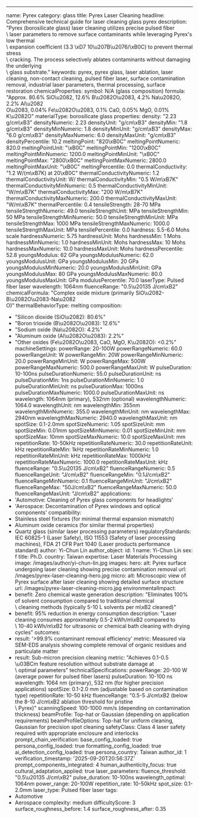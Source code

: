 ---
name: Pyrex
category: glass
title: Pyrex Laser Cleaning
headline: Comprehensive technical guide for laser cleaning glass pyrex
description: "Pyrex (borosilicate glass) laser cleaning utilizes precise pulsed fiber\
  \ laser parameters to remove surface contaminants while leveraging Pyrex's low thermal\
  \ expansion coefficient (3.3 \xD7 10\u207B\u2076/\xB0C) to prevent thermal stress\
  \ cracking. The process selectively ablates contaminants without damaging the underlying\
  \ glass substrate."
keywords: pyrex, pyrex glass, laser ablation, laser cleaning, non-contact cleaning,
  pulsed fiber laser, surface contamination removal, industrial laser parameters,
  thermal processing, surface restoration
chemicalProperties:
  symbol: N/A (glass composition)
  formula: "Approx. 80.6% SiO\u2082, 12.6% B\u2082O\u2083, 4.2% Na\u2082O, 2.2% Al\u2082\
    O\u2083, 0.04% Fe\u2082O\u2083, 0.1% CaO, 0.05% MgO, 0.01% K\u2082O"
  materialType: borosilicate glass
properties:
  density: "2.23 g/cm\xB3"
  densityNumeric: 2.23
  densityUnit: "g/cm\xB3"
  densityMin: "1.8 g/cm\xB3"
  densityMinNumeric: 1.8
  densityMinUnit: "g/cm\xB3"
  densityMax: "6.0 g/cm\xB3"
  densityMaxNumeric: 6.0
  densityMaxUnit: "g/cm\xB3"
  densityPercentile: 10.2
  meltingPoint: "820\xB0C"
  meltingPointNumeric: 820.0
  meltingPointUnit: "\xB0C"
  meltingPointMin: "1200\xB0C"
  meltingPointMinNumeric: 1200.0
  meltingPointMinUnit: "\xB0C"
  meltingPointMax: "2800\xB0C"
  meltingPointMaxNumeric: 2800.0
  meltingPointMaxUnit: "\xB0C"
  meltingPercentile: 0.0
  thermalConductivity: "1.2 W/(m\xB7K) at 20\xB0C"
  thermalConductivityNumeric: 1.2
  thermalConductivityUnit: W/
  thermalConductivityMin: "0.5 W/m\xB7K"
  thermalConductivityMinNumeric: 0.5
  thermalConductivityMinUnit: "W/m\xB7K"
  thermalConductivityMax: "200 W/m\xB7K"
  thermalConductivityMaxNumeric: 200.0
  thermalConductivityMaxUnit: "W/m\xB7K"
  thermalPercentile: 0.4
  tensileStrength: 28-70 MPa
  tensileStrengthNumeric: 49.0
  tensileStrengthUnit: MPa
  tensileStrengthMin: 50 MPa
  tensileStrengthMinNumeric: 50.0
  tensileStrengthMinUnit: MPa
  tensileStrengthMax: 1000 MPa
  tensileStrengthMaxNumeric: 1000.0
  tensileStrengthMaxUnit: MPa
  tensilePercentile: 0.0
  hardness: 5.5-6.0 Mohs scale
  hardnessNumeric: 5.75
  hardnessUnit: Mohs
  hardnessMin: 1 Mohs
  hardnessMinNumeric: 1.0
  hardnessMinUnit: Mohs
  hardnessMax: 10 Mohs
  hardnessMaxNumeric: 10.0
  hardnessMaxUnit: Mohs
  hardnessPercentile: 52.8
  youngsModulus: 62 GPa
  youngsModulusNumeric: 62.0
  youngsModulusUnit: GPa
  youngsModulusMin: 20 GPa
  youngsModulusMinNumeric: 20.0
  youngsModulusMinUnit: GPa
  youngsModulusMax: 80 GPa
  youngsModulusMaxNumeric: 80.0
  youngsModulusMaxUnit: GPa
  modulusPercentile: 70.0
  laserType: Pulsed fiber laser
  wavelength: 1064nm
  fluenceRange: "0.5\u20135 J/cm\xB2"
  chemicalFormula: "Complex oxide mixture (primarily SiO\u2082-B\u2082O\u2083-Na\u2082\
    O)"
  thermalBehaviorType: melting
composition:
- "Silicon dioxide (SiO\u2082): 80.6%"
- "Boron trioxide (B\u2082O\u2083): 12.6%"
- "Sodium oxide (Na\u2082O): 4.2%"
- "Aluminum oxide (Al\u2082O\u2083): 2.2%"
- "Other oxides (Fe\u2082O\u2083, CaO, MgO, K\u2082O): <0.2%"
machineSettings:
  powerRange: 20-100W
  powerRangeNumeric: 60.0
  powerRangeUnit: W
  powerRangeMin: 20W
  powerRangeMinNumeric: 20.0
  powerRangeMinUnit: W
  powerRangeMax: 500W
  powerRangeMaxNumeric: 500.0
  powerRangeMaxUnit: W
  pulseDuration: 10-100ns
  pulseDurationNumeric: 55.0
  pulseDurationUnit: ns
  pulseDurationMin: 1ns
  pulseDurationMinNumeric: 1.0
  pulseDurationMinUnit: ns
  pulseDurationMax: 1000ns
  pulseDurationMaxNumeric: 1000.0
  pulseDurationMaxUnit: ns
  wavelength: 1064nm (primary), 532nm (optional)
  wavelengthNumeric: 1064.0
  wavelengthUnit: nm
  wavelengthMin: 355nm
  wavelengthMinNumeric: 355.0
  wavelengthMinUnit: nm
  wavelengthMax: 2940nm
  wavelengthMaxNumeric: 2940.0
  wavelengthMaxUnit: nm
  spotSize: 0.1-2.0mm
  spotSizeNumeric: 1.05
  spotSizeUnit: mm
  spotSizeMin: 0.01mm
  spotSizeMinNumeric: 0.01
  spotSizeMinUnit: mm
  spotSizeMax: 10mm
  spotSizeMaxNumeric: 10.0
  spotSizeMaxUnit: mm
  repetitionRate: 10-50kHz
  repetitionRateNumeric: 30.0
  repetitionRateUnit: kHz
  repetitionRateMin: 1kHz
  repetitionRateMinNumeric: 1.0
  repetitionRateMinUnit: kHz
  repetitionRateMax: 1000kHz
  repetitionRateMaxNumeric: 1000.0
  repetitionRateMaxUnit: kHz
  fluenceRange: "0.5\u20135 J/cm\xB2"
  fluenceRangeNumeric: 0.5
  fluenceRangeUnit: "J/cm\xB2"
  fluenceRangeMin: "0.1J/cm\xB2"
  fluenceRangeMinNumeric: 0.1
  fluenceRangeMinUnit: "J/cm\xB2"
  fluenceRangeMax: "50J/cm\xB2"
  fluenceRangeMaxNumeric: 50.0
  fluenceRangeMaxUnit: "J/cm\xB2"
applications:
- 'Automotive: Cleaning of Pyrex glass components for headlights'
- 'Aerospace: Decontamination of Pyrex windows and optical components'
compatibility:
- Stainless steel fixtures (for minimal thermal expansion mismatch)
- Aluminum oxide ceramics (for similar thermal properties)
- Quartz glass (similar laser processing parameters)
regulatoryStandards: IEC 60825-1 (Laser Safety), ISO 11553 (Safety of laser processing
  machines), FDA 21 CFR Part 1040 (Laser products performance standard)
author: Yi-Chun Lin
author_object:
  id: 1
  name: Yi-Chun Lin
  sex: f
  title: Ph.D.
  country: Taiwan
  expertise: Laser Materials Processing
  image: /images/author/yi-chun-lin.jpg
images:
  hero:
    alt: Pyrex surface undergoing laser cleaning showing precise contamination removal
    url: /images/pyrex-laser-cleaning-hero.jpg
  micro:
    alt: Microscopic view of Pyrex surface after laser cleaning showing detailed surface
      structure
    url: /images/pyrex-laser-cleaning-micro.jpg
environmentalImpact:
- benefit: Zero chemical waste generation
  description: "Eliminates 100% of solvent consumption compared to traditional chemical\
    \ cleaning methods (typically 5-10 L solvents per m\xB2 cleaned)"
- benefit: 95% reduction in energy consumption
  description: "Laser cleaning consumes approximately 0.5-2 kWh/m\xB2 compared to\
    \ 10-40 kWh/m\xB2 for ultrasonic or chemical bath cleaning with drying cycles"
outcomes:
- result: '>99.9% contaminant removal efficiency'
  metric: Measured via SEM-EDS analysis showing complete removal of organic residues
    and particulate matter
- result: Sub-micron precision cleaning
  metric: "Achieves 0.1-0.5 \u03BCm feature resolution without substrate damage at\
    \ optimal parameters"
technicalSpecifications:
  powerRange: 20-100 W (average power for pulsed fiber lasers)
  pulseDuration: 10-100 ns
  wavelength: 1064 nm (primary), 532 nm (for higher precision applications)
  spotSize: 0.1-2.0 mm (adjustable based on contamination type)
  repetitionRate: 10-50 kHz
  fluenceRange: "0.5-5 J/cm\xB2 (below the 8-10 J/cm\xB2 ablation threshold for pristine\
    \ Pyrex)"
  scanningSpeed: 100-1000 mm/s (depending on contamination thickness)
  beamProfile: Top-hat or Gaussian (depending on application requirements)
  beamProfileOptions: Top-hat for uniform cleaning, Gaussian for precision spot cleaning
  safetyClass: Class 4 laser safety required with appropriate enclosure and interlocks
prompt_chain_verification:
  base_config_loaded: true
  persona_config_loaded: true
  formatting_config_loaded: true
  ai_detection_config_loaded: true
  persona_country: Taiwan
  author_id: 1
  verification_timestamp: '2025-09-20T20:56:37Z'
  prompt_components_integrated: 4
  human_authenticity_focus: true
  cultural_adaptation_applied: true
laser_parameters:
  fluence_threshold: "0.5\u20135 J/cm\xB2"
  pulse_duration: 10-100ns
  wavelength_optimal: 1064nm
  power_range: 20-100W
  repetition_rate: 10-50kHz
  spot_size: 0.1-2.0mm
  laser_type: Pulsed fiber laser
tags:
- Automotive
- Aerospace
complexity: medium
difficultyScore: 3
surface_roughness_before: 1.4
surface_roughness_after: 0.35
